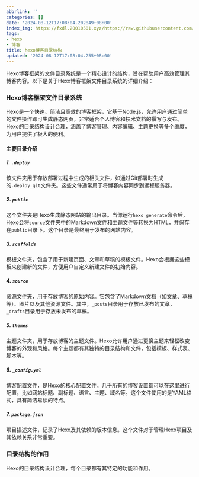 ```yaml
---
abbrlink: ''
categories: []
date: '2024-08-12T17:08:04.202849+08:00'
index_img: https://fxdl.20010501.xyz/https://raw.githubusercontent.com/tianpengwan/hexoxxtc/master/Qexo/24/8/u=1347888029,3956638534&fm=253&fmt=auto&app=138&f=JPEG_35caba261c8abba22d22e080456ad035.jpeg
tags:
- hexo
- 博客
title: hexo博客目录结构
updated: '2024-08-12T17:08:04.255+08:00'
---
```

Hexo博客框架的文件目录系统是一个精心设计的结构，旨在帮助用户高效管理其博客内容。以下是关于Hexo博客框架文件目录系统的详细介绍：



### Hexo博客框架文件目录系统



Hexo是一个快速、简洁且高效的博客框架，它基于Node.js，允许用户通过简单的文件操作即可生成静态网页，非常适合个人博客和技术文档的撰写与发布。Hexo的目录结构设计合理，涵盖了博客管理、内容编辑、主题更换等多个维度，为用户提供了极大的便利。



#### 主要目录介绍



##### 1. `.deploy`

该文件夹用于存放部署过程中生成的相关文件，如通过Git部署时生成的`.deploy_git`文件夹。这些文件通常用于将博客内容同步到远程服务器。



##### 2. `public`

这个文件夹是Hexo生成静态网站的输出目录。当你运行`hexo generate`命令后，Hexo会将`source`文件夹中的Markdown文件和主题文件等转换为HTML，并保存在`public`目录下。这个目录是最终用于发布的网站内容。



##### 3. `scaffolds`

模板文件夹，包含了用于新建页面、文章和草稿的模板文件。Hexo会根据这些模板来创建新的文件，方便用户自定义新建文件的初始内容。



##### 4. `source`

资源文件夹，用于存放博客的原始内容。它包含了Markdown文档（如文章、草稿等）、图片以及其他资源文件。其中，`_posts`目录用于存放已发布的文章，`_drafts`目录用于存放未发布的草稿。



##### 5. `themes`

主题文件夹，用于存放博客的主题文件。Hexo允许用户通过更换主题来轻松改变博客的外观和风格。每个主题都有其独特的目录结构和文件，包括模板、样式表、脚本等。



##### 6. `_config.yml`

博客配置文件，是Hexo的核心配置文件。几乎所有的博客设置都可以在这里进行配置，比如网站标题、副标题、语言、主题、域名等。这个文件使用的是YAML格式，具有简洁易读的特点。



##### 7. `package.json`

项目描述文件，记录了Hexo及其依赖的版本信息。这个文件对于管理Hexo项目及其依赖关系非常重要。



### 目录结构的作用



Hexo的目录结构设计合理，每个目录都有其特定的功能和作用。
